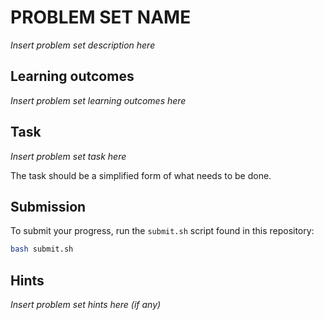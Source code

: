 # PROBLEM SET NAME

_Insert problem set description here_

## Learning outcomes

_Insert problem set learning outcomes here_

## Task

_Insert problem set task here_

The task should be a simplified form of what needs to be done.

## Submission

To submit your progress, run the `submit.sh` script found in this repository:

```bash
bash submit.sh
```

## Hints

_Insert problem set hints here (if any)_
